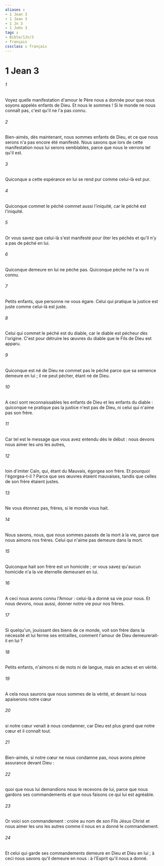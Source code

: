 ```yaml
---
aliases : 
- 1 Jean 3
- 1 Jean 3
- 1 Jn 3
- 1 John 3
tags : 
- Bible/1Jn/3
- français
cssclass : français
---
```


# 1 Jean 3

###### 1
Voyez quelle manifestation d'amour le Père nous a donnée pour que nous soyons appelés enfants de Dieu. Et nous le sommes ! Si le monde ne nous connaît pas, c'est qu'il ne l'a pas connu. 
###### 2
Bien-aimés, dès maintenant, nous sommes enfants de Dieu, et ce que nous serons n'a pas encore été manifesté. Nous savons que lors de cette manifestation nous lui serons semblables, parce que nous le verrons tel qu'il est. 
###### 3
Quiconque a cette espérance en lui se rend pur comme celui-là est pur. 
###### 4
Quiconque commet le péché commet aussi l'iniquité, car le péché est l'iniquité. 
###### 5
Or vous savez que celui-là s'est manifesté pour ôter les péchés et qu'il n'y a pas de péché en lui. 
###### 6
Quiconque demeure en lui ne pèche pas. Quiconque pèche ne l'a vu ni connu. 
###### 7
Petits enfants, que personne ne vous égare. Celui qui pratique la justice est juste comme celui-là est juste. 
###### 8
Celui qui commet le péché est du diable, car le diable est pécheur dès l'origine. C'est pour détruire les œuvres du diable que le Fils de Dieu est apparu. 
###### 9
Quiconque est né de Dieu ne commet pas le péché parce que sa semence demeure en lui ; il ne peut pécher, étant né de Dieu. 
###### 10
A ceci sont reconnaissables les enfants de Dieu et les enfants du diable : quiconque ne pratique pas la justice n'est pas de Dieu, ni celui qui n'aime pas son frère. 
###### 11
Car tel est le message que vous avez entendu dès le début : nous devons nous aimer les uns les autres, 
###### 12
loin d'imiter Caïn, qui, étant du Mauvais, égorgea son frère. Et pourquoi l'égorgea-t-il ? Parce que ses œuvres étaient mauvaises, tandis que celles de son frère étaient justes. 
###### 13
Ne vous étonnez pas, frères, si le monde vous hait. 
###### 14
Nous savons, nous, que nous sommes passés de la mort à la vie, parce que nous aimons nos frères. Celui qui n'aime pas demeure dans la mort. 
###### 15
Quiconque hait son frère est un homicide ; or vous savez qu'aucun homicide n'a la vie éternelle demeurant en lui. 
###### 16
A ceci nous avons connu l'Amour : celui-là a donné sa vie pour nous. Et nous devons, nous aussi, donner notre vie pour nos frères. 
###### 17
Si quelqu'un, jouissant des biens de ce monde, voit son frère dans la nécessité et lui ferme ses entrailles, comment l'amour de Dieu demeurerait-il en lui ? 
###### 18
Petits enfants, n'aimons ni de mots ni de langue, mais en actes et en vérité. 
###### 19
A cela nous saurons que nous sommes de la vérité, et devant lui nous apaiserons notre cœur 
###### 20
si notre cœur venait à nous condamner, car Dieu est plus grand que notre cœur et il connaît tout. 
###### 21
Bien-aimés, si notre cœur ne nous condamne pas, nous avons pleine assurance devant Dieu : 
###### 22
quoi que nous lui demandions nous le recevons de lui, parce que nous gardons ses commandements et que nous faisons ce qui lui est agréable. 
###### 23
Or voici son commandement : croire au nom de son Fils Jésus Christ et nous aimer les uns les autres comme il nous en a donné le commandement. 
###### 24
Et celui qui garde ses commandements demeure en Dieu et Dieu en lui ; à ceci nous savons qu'il demeure en nous : à l'Esprit qu'il nous a donné. 
